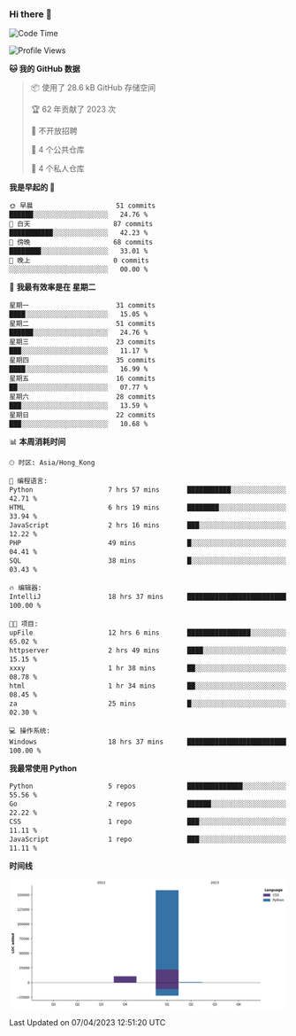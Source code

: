 ### Hi there 👋

<!--
**Mrzqd/Mrzqd** is a ✨ _special_ ✨ repository because its `README.md` (this file) appears on your GitHub profile.

Here are some ideas to get you started:

- 🔭 I’m currently working on ...
- 🌱 I’m currently learning ...
- 👯 I’m looking to collaborate on ...
- 🤔 I’m looking for help with ...
- 💬 Ask me about ...
- 📫 How to reach me: ...
- 😄 Pronouns: ...
- ⚡ Fun fact: ...
-->
<!--START_SECTION:waka-->
![Code Time](http://img.shields.io/badge/Code%20Time-110%20hrs%2048%20mins-blue)

![Profile Views](http://img.shields.io/badge/%E4%B8%AA%E4%BA%BA%E8%B5%84%E6%96%99%E8%A7%82%E7%9C%8B%E6%AC%A1%E6%95%B0-5-blue)

**🐱 我的 GitHub 数据** 

> 📦  使用了 28.6 kB GitHub 存储空间 
 > 
> 🏆 62 年贡献了 2023 次
 > 
> 🚫 不开放招聘
 > 
> 📜 4 个公共仓库 
 > 
> 🔑 4 个私人仓库 
 > 
**我是早起的 🐤** 

```text
🌞 早晨                     51 commits          ██████░░░░░░░░░░░░░░░░░░░   24.76 % 
🌆 白天                     87 commits          ███████████░░░░░░░░░░░░░░   42.23 % 
🌃 傍晚                     68 commits          ████████░░░░░░░░░░░░░░░░░   33.01 % 
🌙 晚上                     0 commits           ░░░░░░░░░░░░░░░░░░░░░░░░░   00.00 % 
```
📅 **我最有效率是在 星期二** 

```text
星期一                      31 commits          ████░░░░░░░░░░░░░░░░░░░░░   15.05 % 
星期二                      51 commits          ██████░░░░░░░░░░░░░░░░░░░   24.76 % 
星期三                      23 commits          ███░░░░░░░░░░░░░░░░░░░░░░   11.17 % 
星期四                      35 commits          ████░░░░░░░░░░░░░░░░░░░░░   16.99 % 
星期五                      16 commits          ██░░░░░░░░░░░░░░░░░░░░░░░   07.77 % 
星期六                      28 commits          ███░░░░░░░░░░░░░░░░░░░░░░   13.59 % 
星期日                      22 commits          ███░░░░░░░░░░░░░░░░░░░░░░   10.68 % 
```


📊 **本周消耗时间** 

```text
🕑︎ 时区: Asia/Hong_Kong

💬 编程语言: 
Python                   7 hrs 57 mins       ███████████░░░░░░░░░░░░░░   42.71 % 
HTML                     6 hrs 19 mins       ████████░░░░░░░░░░░░░░░░░   33.94 % 
JavaScript               2 hrs 16 mins       ███░░░░░░░░░░░░░░░░░░░░░░   12.22 % 
PHP                      49 mins             █░░░░░░░░░░░░░░░░░░░░░░░░   04.41 % 
SQL                      38 mins             █░░░░░░░░░░░░░░░░░░░░░░░░   03.43 % 

🔥 编辑器: 
IntelliJ                 18 hrs 37 mins      █████████████████████████   100.00 % 

🐱‍💻 项目: 
upFile                   12 hrs 6 mins       ████████████████░░░░░░░░░   65.02 % 
httpserver               2 hrs 49 mins       ████░░░░░░░░░░░░░░░░░░░░░   15.15 % 
xxxy                     1 hr 38 mins        ██░░░░░░░░░░░░░░░░░░░░░░░   08.78 % 
html                     1 hr 34 mins        ██░░░░░░░░░░░░░░░░░░░░░░░   08.45 % 
za                       25 mins             █░░░░░░░░░░░░░░░░░░░░░░░░   02.30 % 

💻 操作系统: 
Windows                  18 hrs 37 mins      █████████████████████████   100.00 % 
```

**我最常使用 Python** 

```text
Python                   5 repos             ██████████████░░░░░░░░░░░   55.56 % 
Go                       2 repos             ██████░░░░░░░░░░░░░░░░░░░   22.22 % 
CSS                      1 repo              ███░░░░░░░░░░░░░░░░░░░░░░   11.11 % 
JavaScript               1 repo              ███░░░░░░░░░░░░░░░░░░░░░░   11.11 % 
```



**时间线**

![Lines of Code chart](https://raw.githubusercontent.com/Mrzqd/Mrzqd/main/assets/bar_graph.png)


 Last Updated on 07/04/2023 12:51:20 UTC
<!--END_SECTION:waka-->
